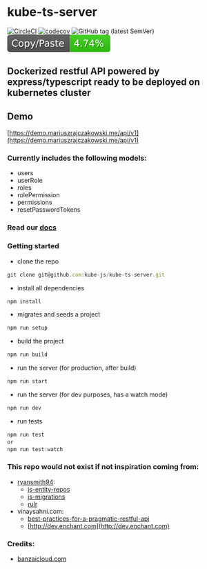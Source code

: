 # kube-ts-server
[![CircleCI](https://circleci.com/gh/kube-js/kube-ts-server.svg?style=svg)](https://circleci.com/gh/kube-js/kube-ts-server)
[![codecov](https://codecov.io/gh/kube-js/kube-ts-server/branch/master/graph/badge.svg)](https://codecov.io/gh/kube-js/kube-ts-server)
![GitHub tag (latest SemVer)](https://img.shields.io/github/tag/kube-js/kube-ts-server.svg)
![jscpd](assets/jscpd-badge.svg)

## Dockerized restful API powered by express/typescript ready to be deployed on kubernetes cluster

## Demo
[https://demo.mariuszrajczakowski.me/api/v1](https://demo.mariuszrajczakowski.me/api/v1)

### Currently includes the following models:
- users
- userRole
- roles
- rolePermission
- permissions
- resetPasswordTokens

### Read our [docs](https://kubetsserver.docs.apiary.io)

### Getting started
- clone the repo
```js
git clone git@github.com:kube-js/kube-ts-server.git
```
- install all dependencies
```js
npm install
```
- migrates and seeds a project
```js
npm run setup
```
- build the project
```js
npm run build
```
- run the server (for production, after build)
```js
npm run start
```
- run the server (for dev purposes, has a watch mode)
```js
npm run dev
```
- run tests
```js
npm run test 
or
npm run test:watch
```

### This repo would not exist if not inspiration coming from:
  - [ryansmith94](https://github.com/ryansmith94):
    - [js-entity-repos](https://github.com/js-entity-repos)
    - [js-migrations](https://github.com/js-migrations)
    - [rulr](https://github.com/ryansmith94/rulr/)
  - vinaysahni.com: 
    - [best-practices-for-a-pragmatic-restful-api](https://www.vinaysahni.com/best-practices-for-a-pragmatic-restful-api)
    - [http://dev.enchant.com](http://dev.enchant.com)

### Credits:
- [banzaicloud.com](https://banzaicloud.com/blog/nodejs-in-production/)
